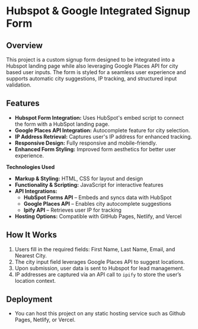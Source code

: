 # Hubspot & Google Integrated Signup Form

## Overview

This project is a custom signup form designed to be integrated into a Hubspot landing page while also leveraging Google Places API for city based user inputs. The form is styled for a seamless user experience and supports automatic city suggestions, IP tracking, and structured input validation.

## Features

- **Hubspot Form Integration:** Uses HubSpot's embed script to connect the form with a HubSpot landing page.
- **Google Places API Integration:** Autocomplete feature for city selection.
- **IP Address Retrieval:** Captures user's IP address for enhanced tracking.
- **Responsive Design:** Fully responsive and mobile-friendly.
- **Enhanced Form Styling:** Improved form aesthetics for better user experience.

**Technologies Used**  
- **Markup & Styling:** HTML, CSS for layout and design  
- **Functionality & Scripting:** JavaScript for interactive features  
- **API Integrations:**  
  - **HubSpot Forms API** – Embeds and syncs data with HubSpot  
  - **Google Places API** – Enables city autocomplete suggestions  
  - **Ipify API** – Retrieves user IP for tracking  
- **Hosting Options:** Compatible with GitHub Pages, Netlify, and Vercel  

## How It Works

1. Users fill in the required fields: First Name, Last Name, Email, and Nearest City.
2. The city input field leverages Google Places API to suggest locations.
3. Upon submission, user data is sent to Hubspot for lead management.
4. IP addresses are captured via an API call to `ipify` to store the user’s location context.

## Deployment

- You can host this project on any static hosting service such as Github Pages, Netlify, or Vercel.
